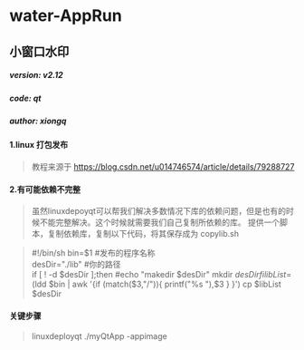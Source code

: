 # water-AppRun
## 小窗口水印  
##### version: v2.12
##### code: qt
##### author: xiongq

#### 1.linux 打包发布
> 教程来源于 https://blog.csdn.net/u014746574/article/details/79288727

#### 2.有可能依赖不完整

> 虽然linuxdepoyqt可以帮我们解决多数情况下库的依赖问题，但是也有的时候不能完整解决。这个时候就需要我们自己复制所依赖的库。
提供一个脚本，复制依赖库，复制以下代码，将其保存成为 copylib.sh

> #!/bin/sh
> bin=$1         #发布的程序名称  
> desDir="./lib" #你的路径  
> if [ ! -d $desDir ];then
>       #echo "makedir $desDir"
>       mkdir $desDir
> fi 
> libList=$(ldd $bin | awk  '{if (match($3,"/")){ printf("%s "),$3 } }')
> cp $libList $desDir

#### 关键步骤
> linuxdeployqt ./myQtApp -appimage
